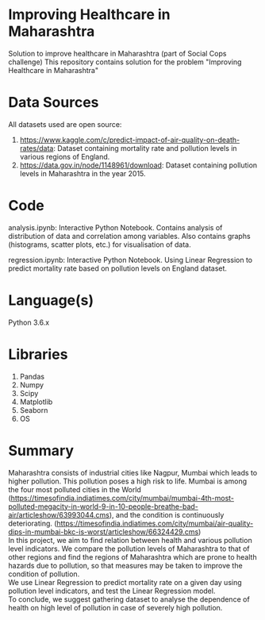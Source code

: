 # Improving Healthcare in Maharashtra

Solution to improve healthcare in Maharashtra (part of Social Cops challenge)
This repository contains solution for the problem "Improving Healthcare in Maharashtra"

# Data Sources

All datasets used are open source:
1. https://www.kaggle.com/c/predict-impact-of-air-quality-on-death-rates/data: Dataset containing mortality rate and pollution levels in various regions of England.
2. https://data.gov.in/node/1148961/download: Dataset containing pollution levels in Maharashtra in the year 2015.

# Code

analysis.ipynb: Interactive Python Notebook. Contains analysis of distribution of data and correlation among variables. Also contains graphs (histograms, scatter plots, etc.) for visualisation of data.

regression.ipynb: Interactive Python Notebook. Using Linear Regression to predict mortality rate based on pollution levels on England dataset.

# Language(s)

Python 3.6.x

# Libraries

1. Pandas
2. Numpy
3. Scipy
4. Matplotlib
5. Seaborn
6. OS

# Summary

Maharashtra consists of industrial cities like Nagpur, Mumbai which leads to higher pollution. This pollution poses a high risk to life. Mumbai is among the four most polluted cities in the World (https://timesofindia.indiatimes.com/city/mumbai/mumbai-4th-most-polluted-megacity-in-world-9-in-10-people-breathe-bad-air/articleshow/63993044.cms), and the condition is continuously deteriorating. (https://timesofindia.indiatimes.com/city/mumbai/air-quality-dips-in-mumbai-bkc-is-worst/articleshow/66324429.cms) <br>
In this project, we aim to find relation between health and various pollution level indicators. We compare the pollution levels of Maharashtra to that of other regions and find the regions of Maharashtra which are prone to health hazards due to pollution, so that measures may be taken to improve the condition of pollution. <br>
We use Linear Regression to predict mortality rate on a given day using pollution level indicators, and test the Linear Regression model. <br>
To conclude, we suggest gathering dataset to analyse the dependence of health on high level of pollution in case of severely high pollution.

